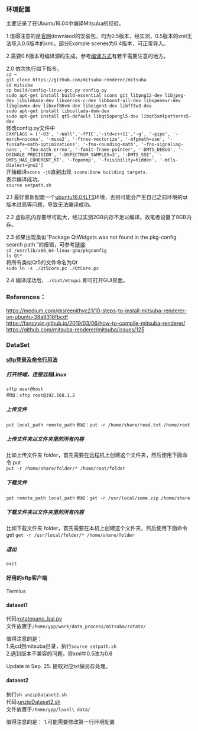 ### 环境配置
主要记录了在Ubuntu16.04中编译Mitsuba的经验。

1.值得注意的是[官网]downlaod的安装包，均为0.5版本，经实测，0.5版本的xml无法导入0.6版本的xml。部分Example scenes为0.4版本，可正常导入。  

2.需要0.6版本可编译源码生成。参考[编译方式]有若干需要注意的地方。  

2.0 依次执行如下指令。  
    `cd ~`  
    `git clone https://github.com/mitsuba-renderer/mitsuba`  
    `cd mitsuba`  
    `cp build/config-linux-gcc.py config.py`  
    `sudo apt-get install build-essential scons git libpng12-dev libjpeg-dev libilmbase-dev libxerces-c-dev libboost-all-dev libopenexr-dev libglewmx-dev libxxf86vm-dev libeigen3-dev libfftw3-dev`  
    `sudo apt-get install libcollada-dom-dev`  
    `sudo apt-get install qt5-default libqt5opengl5-dev libqt5xmlpatterns5-dev`  
    修改config.py文件中  
    `CXXFLAGS = ['-O3', '-Wall','-fPIC','-std=c++11','-g', '-pipe', '-march=nocona', '-msse2', '-ftree-vectorize', '-mfpmath=sse', '-funsafe-math-optimizations', '-fno-rounding-math', '-fno-signaling-nans', '-fno-math-errno', '-fomit-frame-pointer', '-DMTS_DEBUG', '-DSINGLE_PRECISION', '-DSPECTRUM_SAMPLES=3', '-DMTS_SSE', '-DMTS_HAS_COHERENT_RT', '-fopenmp', '-fvisibility=hidden', '-mtls-dialect=gnu2']`  
    开始编译`scons -j8`直到出现` scons:Done building targets.`  
    表示编译成功。  
    `source setpath.sh`

2.1 最好重新配置一个[ubuntu16.04LTS]环境，否则可能会产生自己之前环境的qt版本过高等问题，导致无法编译成功。  

2.2 虚拟机内存要尽可能大，经过实测2GB内存不足以编译。故笔者设置了8GB内存。  

2.3 如果出现类似“Package QtWidgets was not found in the pkg-config search path.”的报错，可参考[链接]:    
    `cd /usr/lib/x86_64-linux-gnu/pkgconfig`  
    `ls Qt*`   
    将所有类似Qt5的文件命名为Qt  
    `sudo ln -s ./Qt5Core.pc ./QtCore.pc`

2.4 编译成功后，`./dist/mtsgui` 即可打开GUI界面。  


### References：
https://medium.com/@sreenithyc21/10-steps-to-install-mitsuba-renderer-on-ubuntu-38a9318fbcdf  
https://fancyvin.github.io/2019/03/06/how-to-compile-mitsuba-renderer/  
https://github.com/mitsuba-renderer/mitsuba/issues/125  




### DataSet

#### [sftp登录及命令行用法]  

##### 打开终端，连接远程Linux  
`sftp user@host`  
`例如：sftp root@192.168.1.2`    
##### 上传文件  
`put local_path remote_path`
`例如：put -r /home/share/read.txt /home/root`
##### 上传文件夹以文件夹里的所有内容  
比如上传文件夹 folder，首先需要在远程机上创建这个文件夹，然后使用下面命令 put  
`put -r /home/share/folder/* /home/root/folder`
##### 下载文件
`get remote_path local_path`
`例如：get -r /usr/local/some.zip /home/share`
##### 下载文件夹以文件夹里的所有内容  
比如下载文件夹 folder，首先需要在本机上创建这个文件夹，然后使用下面命令 get
`get -r /usr/local/folder/* /home/share/folder`
##### 退出
`exit`

#### 好用的sftp客户端  
Termius  

#### dataset1
代码:[rotatepano_bai.py]   
文件放置于`/home/ypp/work/data_process/mitsuba/rotate/`  

值得注意的是：  
1.先cd到mitsuba目录，执行`source setpath.sh`  
2.遇到版本不兼容的问题，将xml中0.5改为0.6  

Update in Sep. 25. 提取对应txt做另存处理。

#### dataset2
执行`sh unzipDataset2.sh`  
代码:[unzipDataset2.sh]  
文件放置于`/home/ypp/lavel\ data/`

值得注意的是： 
1.可能需要修改第一行环境配置  


[官网]: https://www.mitsuba-renderer.org/download.html  
[编译方式]: https://medium.com/@sreenithyc21/10-steps-to-install-mitsuba-renderer-on-ubuntu-38a9318fbcdf
[ubuntu16.04LTS]: https://releases.ubuntu.com/xenial/  
[链接]: https://github.com/mitsuba-renderer/mitsuba/issues/125  
[sftp登录及命令行用法]: https://blog.csdn.net/qq_26954773/article/details/78199365
[rotatepano_bai.py]: https://jb-bai.github.io/docs/rotatepano_bai.py
[unzipDataset2.sh]: https://jb-bai.github.io/docs/unzipDataset2.sh
